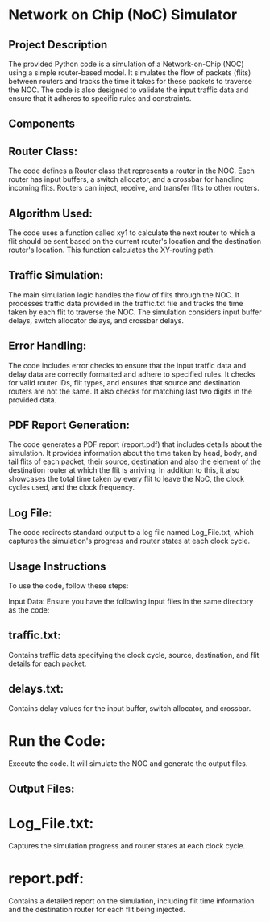 # Network on Chip (NoC) Simulator

## Project Description
The provided Python code is a simulation of a Network-on-Chip (NOC) using a simple router-based model. It simulates the flow of packets (flits) between routers and tracks the time it takes for these packets to traverse the NOC. The code is also designed to validate the input traffic data and ensure that it adheres to specific rules and constraints.

## Components

## Router Class: 
The code defines a Router class that represents a router in the NOC. Each router has input buffers, a switch allocator, and a crossbar for handling incoming flits. Routers can inject, receive, and transfer flits to other routers.

## Algorithm Used: 
The code uses a function called xy1 to calculate the next router to which a flit should be sent based on the current router's location and the destination router's location. This function calculates the XY-routing path.

## Traffic Simulation: 
The main simulation logic handles the flow of flits through the NOC. It processes traffic data provided in the traffic.txt file and tracks the time taken by each flit to traverse the NOC. The simulation considers input buffer delays, switch allocator delays, and crossbar delays.

## Error Handling: 
The code includes error checks to ensure that the input traffic data and delay data are correctly formatted and adhere to specified rules. It checks for valid router IDs, flit types, and ensures that source and destination routers are not the same. It also checks for matching last two digits in the provided data.

## PDF Report Generation: 
The code generates a PDF report (report.pdf) that includes details about the simulation. It provides information about the time taken by head, body, and tail flits of each packet, their source, destination and also the element of the destination router at which the flit is arriving. In addition to this, it also showcases the total time taken by every flit to leave the NoC, the clock cycles used, and the clock frequency.

## Log File: 
The code redirects standard output to a log file named Log_File.txt, which captures the simulation's progress and router states at each clock cycle.

## Usage Instructions
To use the code, follow these steps:

Input Data: Ensure you have the following input files in the same directory as the code:
## traffic.txt: 
Contains traffic data specifying the clock cycle, source, destination, and flit details for each packet.
## delays.txt: 
Contains delay values for the input buffer, switch allocator, and crossbar.

# Run the Code: 
Execute the code. It will simulate the NOC and generate the output files.

## Output Files:

# Log_File.txt: 
Captures the simulation progress and router states at each clock cycle.
# report.pdf: 
Contains a detailed report on the simulation, including flit time information and the destination router for each flit being injected.
